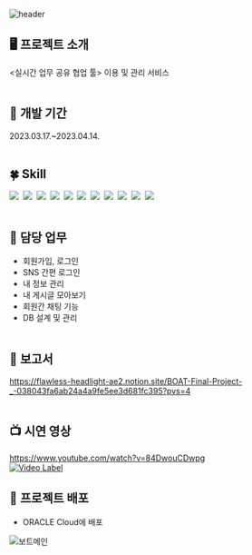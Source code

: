 ![header](https://capsule-render.vercel.app/api?type=waving&color=auto&section=header&text=BOAT&fontSize=90&height=250)

## 🖥 프로젝트 소개
<실시간 업무 공유 협업 툴> 이용 및 관리 서비스
<br/><br/>
## 📆 개발 기간
2023.03.17.~2023.04.14.
<br/><br/>
## 🍀 Skill
<img src="https://img.shields.io/badge/Spring-6DB33F?style=for-the-badge&logo=Spring&logoColor=white">&nbsp;
<img src="https://img.shields.io/badge/java-007396?style=for-the-badge&logo=OpenJDK&logoColor=white">&nbsp;
<img src="https://img.shields.io/badge/javascript-F7DF1E?style=for-the-badge&logo=javascript&logoColor=black">&nbsp;
<img src="https://img.shields.io/badge/jquery-0769AD?style=for-the-badge&logo=jquery&logoColor=white">&nbsp;
<img src="https://img.shields.io/badge/JSP-007396?style=for-the-badge&logo=OpenJDK&logoColor=white">&nbsp;
<img src="https://img.shields.io/badge/html-E34F26?style=for-the-badge&logo=html5&logoColor=white">&nbsp;
<img src="https://img.shields.io/badge/css-1572B6?style=for-the-badge&logo=css3&logoColor=white">&nbsp;
<img src="https://img.shields.io/badge/bootstrap-7952B3?style=for-the-badge&logo=bootstrap&logoColor=white">&nbsp;
<img src="https://img.shields.io/badge/oracle-F80000?style=for-the-badge&logo=oracle&logoColor=white">&nbsp;
<img src="https://img.shields.io/badge/apache tomcat-F8DC75?style=for-the-badge&logo=apachetomcat&logoColor=white">&nbsp;
<img src="https://img.shields.io/badge/github-181717?style=for-the-badge&logo=github&logoColor=white">
<br/><br/>
## 👩 담당 업무
- 회원가입, 로그인
- SNS 간편 로그인
- 내 정보 관리
- 내 게시글 모아보기
- 회원간 채팅 기능
- DB 설계 및 관리
<br/><br/>
## 📑 보고서
https://flawless-headlight-ae2.notion.site/BOAT-Final-Project-_-038043fa6ab24a4a9fe5ee3d681fc395?pvs=4
<br/><br/>
## 📺 시연 영상
https://www.youtube.com/watch?v=84DwouCDwpg<br/>
[![Video Label](http://img.youtube.com/vi/84DwouCDwpg/0.jpg)](https://youtu.be/84DwouCDwpg) 
## 🔖 프로젝트 배포
- ORACLE Cloud에 배포

  
![보트메인](https://github.com/dmswjd37/BOAT_Final/assets/115202586/fbde310f-4b2e-4540-b1fd-6e1fcb29f9e5)
